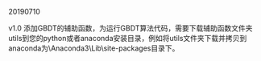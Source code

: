 20190710

v1.0 添加GBDT的辅助函数，为运行GBDT算法代码，需要下载辅助函数文件夹utils到您的python或者anaconda安装目录，例如将utils文件夹下载并拷贝到anaconda为\Anaconda3\Lib\site-packages目录下。
